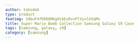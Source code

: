 ```yaml
---
author: tokodab
type: product
featimg: 14buF4fOD60RKgOibEuRvsPlVycCeVqMn
title: Super Mario Bomb Collection Samsung Galaxy S9 Case
tags: [samsung, galaxy, s9]
category: [samsung]
---
```

